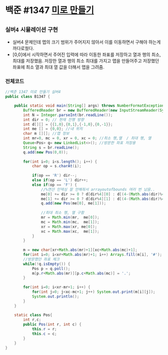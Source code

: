 # 백준 #1347 [미로 만들기](https://www.acmicpc.net/problem/1347)
`실버4` `시뮬레이션` `구현`
---
- 실버4 문제인데 맵의 크기 범위가 주어지지 않아서 이를 이동하면서 구해야 하는게 까다로웠다.
- [0,0]에서 시작하면서 주어진 입력에 따라 이동한 좌표를 저장하고 열과 행의 최소, 최대를 저장했음. 저장한 열과 행의 최소 최대를 가지고 맵을 만들어주고 저장했던 좌표에 최소 열과 최대 열 값을 더해서 맵을 그려줌.

### 전체코드
```java
//백준 1347 미로 만들기 실버4
public class B1347 {

	public static void main(String[] args) throws NumberFormatException, IOException {
		BufferedReader br = new BufferedReader(new InputStreamReader(System.in));
		int N = Integer.parseInt(br.readLine());
		int dir = 0; // 현재 진행 방향
		int d[][] = {{1,0},{0,1},{-1,0},{0,-1}};
		int me [] = {0,0}; //내 위치
		char m [][]; //맵 정보
		int mr=0, mc = 0, xr = 0, xc = 0; //최소 행,열  / 최대 행, 열
		Queue<Pos> q= new LinkedList<>(); //방문한 좌표 저장용
		String s = br.readLine();
		q.add(new Pos(0,0));
		
		for(int i=0; i<s.length(); i++) {
			char op = s.charAt(i);
			
			if(op == 'R') dir--;
			else if(op == 'L') dir++;
			else if(op == 'F') {
				//%연산 인덱싱 잘 안해줘서 arrayoutofbounds 여러 번 났음..
				me[0] += dir >= 0 ? d[dir%4][0] : d[(4-(Math.abs(dir)%4))%4][0];
				me[1] += dir >= 0 ? d[dir%4][1] : d[(4-(Math.abs(dir)%4))%4][1];
				q.add(new Pos(me[0], me[1]));
				
				//최대 최소 행, 열 구함
				mr = Math.min(mr,  me[0]);
				mc = Math.min(mc,  me[1]);
				xr = Math.max(xr, me[0]);
				xc = Math.max(xc,  me[1]);
			}
		}
		
		m = new char[xr+Math.abs(mr)+1][xc+Math.abs(mc)+1];
		for(int i=0; i<xr+Math.abs(mr)+1; i++) Arrays.fill(m[i], '#');
		//방문했던 좌표 체크
		while(!q.isEmpty()) {
			Pos p = q.poll();
			m[p.r+Math.abs(mr)][p.c+Math.abs(mc)] = '.';
		}
		
		for(int i=0; i<xr-mr+1; i++) {
			for(int j=0; j<xc-mc+1; j++) System.out.print(m[i][j]);
			System.out.println();
		}
	}
	
	static class Pos{
		int r,c;
		public Pos(int r, int c) {
			this.r = r;
			this.c = c;
		}
	}
}
```
